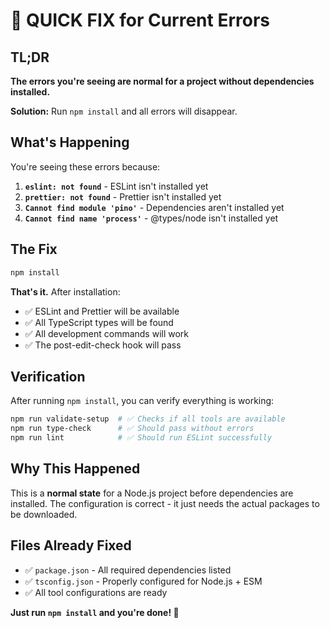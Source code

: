 # 🚨 QUICK FIX for Current Errors

## TL;DR
**The errors you're seeing are normal for a project without dependencies installed.**

**Solution:** Run `npm install` and all errors will disappear.

## What's Happening

You're seeing these errors because:

1. **`eslint: not found`** - ESLint isn't installed yet
2. **`prettier: not found`** - Prettier isn't installed yet  
3. **`Cannot find module 'pino'`** - Dependencies aren't installed yet
4. **`Cannot find name 'process'`** - @types/node isn't installed yet

## The Fix

```bash
npm install
```

**That's it.** After installation:
- ✅ ESLint and Prettier will be available
- ✅ All TypeScript types will be found
- ✅ All development commands will work
- ✅ The post-edit-check hook will pass

## Verification

After running `npm install`, you can verify everything is working:

```bash
npm run validate-setup  # ✅ Checks if all tools are available  
npm run type-check      # ✅ Should pass without errors
npm run lint            # ✅ Should run ESLint successfully
```

## Why This Happened

This is a **normal state** for a Node.js project before dependencies are installed. The configuration is correct - it just needs the actual packages to be downloaded.

## Files Already Fixed

- ✅ `package.json` - All required dependencies listed
- ✅ `tsconfig.json` - Properly configured for Node.js + ESM
- ✅ All tool configurations are ready

**Just run `npm install` and you're done! 🎉**